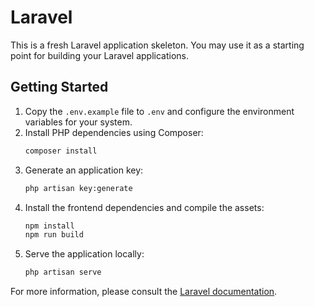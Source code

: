 # Laravel

This is a fresh Laravel application skeleton. You may use it as a starting point for building your Laravel applications.

## Getting Started

1. Copy the `.env.example` file to `.env` and configure the environment variables for your system.
2. Install PHP dependencies using Composer:
   ```bash
   composer install
   ```
3. Generate an application key:
   ```bash
   php artisan key:generate
   ```
4. Install the frontend dependencies and compile the assets:
   ```bash
   npm install
   npm run build
   ```
5. Serve the application locally:
   ```bash
   php artisan serve
   ```

For more information, please consult the [Laravel documentation](https://laravel.com/docs).

